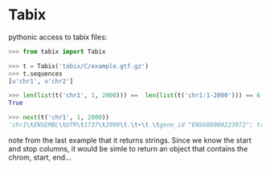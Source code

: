 Tabix
=====

pythonic access to tabix files:


```Python
>>> from tabix import Tabix

>>> t = Tabix('tabix/C/example.gtf.gz')
>>> t.sequences
[u'chr1', u'chr2']

>>> len(list(t('chr1', 1, 2000))) ==  len(list(t('chr1:1-2000'))) == 6
True

>>> next(t('chr1', 1, 2000))
'chr1\tENSEMBL\tUTR\t1737\t2090\t.\t+\t.\tgene_id "ENSG00000223972"; transcript_id "ENST00000456328"; gene_type "protein_coding"; gene_status "KNOWN"; gene_name "RP11-34P13.1"; transcript_type "protein_coding"; transcript_status "KNOWN"; transcript_name "RP11-34P13.1-201"; level 3; havana_gene "OTTHUMG00000000961";'

```

note from the last example that it returns strings. Since we know the start and stop
columns, it would be simle to return an object that contains the chrom, start, end...

